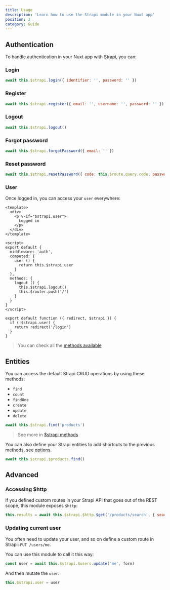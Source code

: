 ```yaml
---
title: Usage
description: 'Learn how to use the Strapi module in your Nuxt app'
position: 3
category: Guide
---
```


## Authentication

To handle authentication in your Nuxt app with Strapi, you can:

### Login

```js
await this.$strapi.login({ identifier: '', password: '' })
```

### Register

```js
await this.$strapi.register({ email: '', username: '', password: '' })
```

### Logout

```js
await this.$strapi.logout()
```

### Forgot password

```js
await this.$strapi.forgotPassword({ email: '' })
```

### Reset password

```js
await this.$strapi.resetPassword({ code: this.$route.query.code, password: '', passwordConfirmation: '' })
```

### User

Once logged in, you can access your `user` everywhere:

```vue{}[components/navbar.vue]
<template>
  <div>
    <p v-if="$strapi.user">
      Logged in
    </p>
  </div>
</template>

<script>
export default {
  middleware: 'auth',
  computed: {
    user () {
      return this.$strapi.user
    }
  },
  methods: {
    logout () {
      this.$strapi.logout()
      this.$router.push('/')
    }
  }
}
</script>
```

```js{}[middleware/auth.js]
export default function ({ redirect, $strapi }) {
  if (!$strapi.user) {
    return redirect('/login')
  }
}
```

> You can check all the [methods available](/strapi#methods)

## Entities

You can access the default Strapi CRUD operations by using these methods:

- `find`
- `count`
- `findOne`
- `create`
- `update`
- `delete`

```js
await this.$strapi.find('products')
```

> See more in [$strapi methods](/strapi#methods)

You can also define your Strapi entities to add shortcuts to the previous methods, see [options](/options#entities).

```js
await this.$strapi.$products.find()
```

## Advanced

### Accessing $http

If you defined custom routes in your Strapi API that goes out of the REST scope, this module exposes `$http`:

```js
this.results = await this.$strapi.$http.$get('/products/search', { searchParams: { _q: 't-shirt' } })
```

### Updating current user

<alert type="info">

You often need to update your user, and so on define a custom route in Strapi: `PUT /users/me`.

</alert>

You can use this module to call it this way:

```js
const user = await this.$strapi.$users.update('me', form)
```

And then mutate the `user`:

```js
this.$strapi.user = user
```
